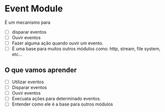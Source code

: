 # Event Module

É um mecanismo para 

* [ ] disparar eventos
* [ ] Ouvir eventos
* [ ] Fazer alguma ação quando ouvir um evento.
* [ ] É uma base para muitos outros módulos como: http, stream, file system, etc...

## O que vamos aprender 

* [ ] Utilizar eventos
* [ ] Disparar eventos 
* [ ] Ouvir eventos
* [ ] Execuata ações para determinado eventos.
* [ ] Entender como ele é a base para outros módulos